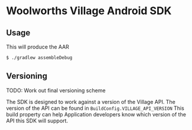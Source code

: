 # Woolworths Village Android SDK

## Usage

This will produce the AAR

```bash
$ ./gradlew assembleDebug
```

## Versioning

TODO: Work out final versioning scheme

The SDK is designed to work against a version of the Village API.
The version of the API can be found in `BuildConfig.VILLAGE_API_VERSION` This
build property can help Application developers know which version of the
API this SDK will support.